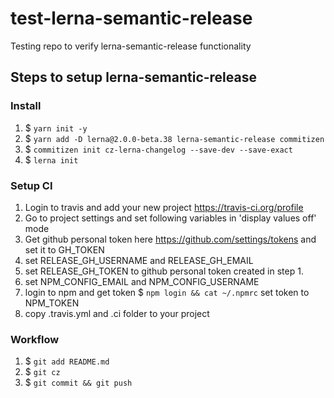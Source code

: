 # test-lerna-semantic-release
Testing repo to verify lerna-semantic-release functionality

## Steps to setup lerna-semantic-release

### Install

1. $ `yarn init -y`
2. $ `yarn add -D lerna@2.0.0-beta.38 lerna-semantic-release commitizen`
3. $ `commitizen init cz-lerna-changelog --save-dev --save-exact`
4. $ `lerna init`

###  Setup CI

1. Login to travis and add your new project https://travis-ci.org/profile
2. Go to project settings and set following variables in 'display values off' mode
3. Get github personal token here https://github.com/settings/tokens and set it to GH_TOKEN
4. set RELEASE_GH_USERNAME and RELEASE_GH_EMAIL
5. set RELEASE_GH_TOKEN to github personal token created in step 1.
6. set NPM_CONFIG_EMAIL and NPM_CONFIG_USERNAME
7. login to npm and get token $ `npm login && cat ~/.npmrc` set token to NPM_TOKEN
8. copy .travis.yml and .ci folder to your project

### Workflow

1. $ `git add README.md`
2. $ `git cz`
3. $ `git commit && git push`

